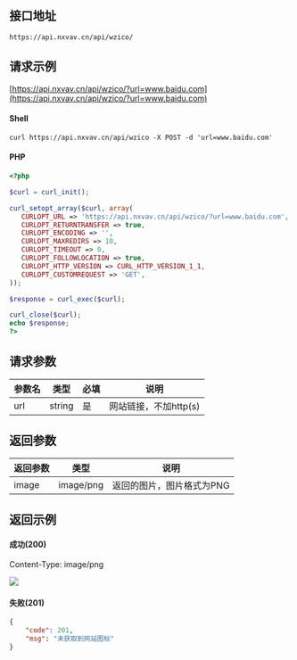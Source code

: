## 接口地址

```API
https://api.nxvav.cn/api/wzico/
```

## 请求示例

[https://api.nxvav.cn/api/wzico/?url=www.baidu.com](https://api.nxvav.cn/api/wzico/?url=www.baidu.com)

<!-- tabs:start -->

#### **Shell**

```shell
curl https://api.nxvav.cn/api/wzico -X POST -d 'url=www.baidu.com'
```

#### **PHP**

```php
<?php

$curl = curl_init();

curl_setopt_array($curl, array(
   CURLOPT_URL => 'https://api.nxvav.cn/api/wzico/?url=www.baidu.com',
   CURLOPT_RETURNTRANSFER => true,
   CURLOPT_ENCODING => '',
   CURLOPT_MAXREDIRS => 10,
   CURLOPT_TIMEOUT => 0,
   CURLOPT_FOLLOWLOCATION => true,
   CURLOPT_HTTP_VERSION => CURL_HTTP_VERSION_1_1,
   CURLOPT_CUSTOMREQUEST => 'GET',
));

$response = curl_exec($curl);

curl_close($curl);
echo $response;
?>
```

<!-- tabs:end -->

## 请求参数

| 参数名 | 类型 | 必填 | 说明 |
| - | - | - | - |
| url | string | 是 | 网站链接，不加http(s) |

## 返回参数

| 返回参数 | 类型 | 说明 |
| - | - | - |
| image | image/png | 返回的图片，图片格式为PNG |

## 返回示例

<!-- tabs:start -->

#### **成功(200)**

Content-Type: image/png

<img src="https://api.nxvav.cn/api/wzico/?url=www.baidu.com" />

#### **失败(201)**

```json
{
    "code": 201,
    "msg": "未获取到网站图标"
}
```

<!-- tabs:end -->